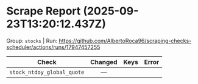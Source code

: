 # Scrape Report (2025-09-23T13:20:12.437Z)

Group: `stocks`  |  Run: https://github.com/AlbertoRoca96/scraping-checks-scheduler/actions/runs/17947457255

| Check | Changed | Keys | Error |
|---|:---:|:--|:--|
| `stock_ntdoy_global_quote` | — |  |  |
